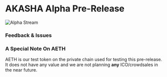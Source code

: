 # AKASHA Alpha Pre-Release

![Alpha Stream](http://imgur.com/d9wqGUf.png)

### Feedback & Issues

### A Special Note On AETH

AETH is our test token on the private chain used for testing this pre-release. It does not have any value and we are not planning **any** ICO/crowdsales in the near future.
